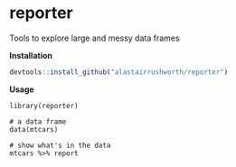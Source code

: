 

# reporter

Tools to explore large and messy data frames

__Installation__ 

```r
devtools::install_github("alastairrushworth/reporter")
```


__Usage__

```{r}
library(reporter)

# a data frame
data(mtcars)

# show what's in the data
mtcars %>% report
```